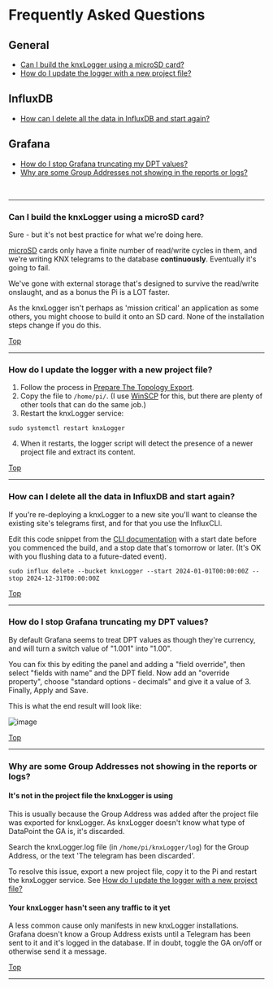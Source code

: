 # Frequently Asked Questions

## General
- [Can I build the knxLogger using a microSD card?](/docs/FAQ.md#can-i-build-the-knxlogger-using-a-microsd-card)
- [How do I update the logger with a new project file?](/docs/FAQ.md#how-do-i-update-the-logger-with-a-new-project-file)

## InfluxDB
- [How can I delete all the data in InfluxDB and start again?](/docs/FAQ.md#how-can-i-delete-all-the-data-in-influxdb-and-start-again)

## Grafana
- [How do I stop Grafana truncating my DPT values?](/docs/FAQ.md#how-do-i-stop-grafana-truncating-my-dpt-values)
- [Why are some Group Addresses not showing in the reports or logs?](/docs/FAQ.md#why-are-some-group-addresses-not-showing-in-the-reports-or-logs)

<br/>
<hr/>

### Can I build the knxLogger using a microSD card?

Sure - but it's not best practice for what we're doing here.

[microSD](https://simple.wikipedia.org/wiki/MicroSD) cards only have a finite number of read/write cycles in them, and we're writing KNX telegrams to the database **continuously**. Eventually it's going to fail.

We've gone with external storage that's designed to survive the read/write onslaught, and as a bonus the Pi is a LOT faster.

As the knxLogger isn't perhaps as 'mission critical' an application as some others, you might choose to build it onto an SD card. None of the installation steps change if you do this.

[Top](/docs/FAQ.md#frequently-asked-questions)

<hr>

### How do I update the logger with a new project file?

1. Follow the process in [Prepare The Topology Export](/docs/step1-prepare-the-topology-export.md).
2. Copy the file to `/home/pi/`. (I use [WinSCP](https://winscp.net/) for this, but there are plenty of other tools that can do the same job.)
3. Restart the knxLogger service:

```text
sudo systemctl restart knxLogger
```
4. When it restarts, the logger script will detect the presence of a newer project file and extract its content.

[Top](/docs/FAQ.md#frequently-asked-questions)

<hr>


### How can I delete all the data in InfluxDB and start again?

If you're re-deploying a knxLogger to a new site you'll want to cleanse the existing site's telegrams first, and for that you use the InfluxCLI.

Edit this code snippet from the [CLI documentation](https://docs.influxdata.com/influxdb/cloud/write-data/delete-data/) with a start date before you commenced the build, and a stop date that's tomorrow or later. (It's OK with you flushing data to a future-dated event).

```text
sudo influx delete --bucket knxLogger --start 2024-01-01T00:00:00Z --stop 2024-12-31T00:00:00Z
```

[Top](/docs/FAQ.md#frequently-asked-questions)

<hr>


### How do I stop Grafana truncating my DPT values?

By default Grafana seems to treat DPT values as though they're currency, and will turn a switch value of "1.001" into "1.00".

You can fix this by editing the panel and adding a "field override", then select "fields with name" and the DPT field. Now add an "override property", choose "standard options - decimals" and give it a value of 3. Finally, Apply and Save.

This is what the end result will look like:

![image](https://github.com/user-attachments/assets/b783f5bd-cd51-44c1-9a51-ae0bef4e08de)


[Top](/docs/FAQ.md#frequently-asked-questions)
<hr>

### Why are some Group Addresses not showing in the reports or logs?

#### It's not in the project file the knxLogger is using

This is usually because the Group Address was added after the project file was exported for knxLogger. As knxLogger doesn't know what type of DataPoint the GA is, it's discarded.

Search the knxLogger.log file (in `/home/pi/knxLogger/log`) for the Group Address, or the text 'The telegram has been discarded'.

To resolve this issue, export a new project file, copy it to the Pi and restart the knxLogger service. See [How do I update the logger with a new project file?](/docs/FAQ.md#How-do-i-update-the-logger-with-a-new-project-file)

#### Your knxLogger hasn't seen any traffic to it yet
A less common cause only manifests in new knxLogger installations. Grafana doesn't know a Group Address exists until a Telegram has been sent to it and it's logged in the database. If in doubt, toggle the GA on/off or otherwise send it a message.

[Top](/docs/FAQ.md#frequently-asked-questions)
<hr>

